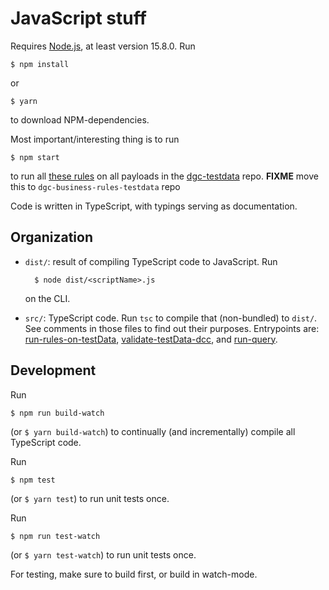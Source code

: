 # JavaScript stuff

Requires [Node.js](https://nodejs.org/), at least version 15.8.0.
Run

    $ npm install

or

    $ yarn

to download NPM-dependencies.

Most important/interesting thing is to run

    $ npm start

to run all [these rules](../rulesets/EU/template-ruleset.json) on all payloads in the [dgc-testdata](https://github.com/eu-digital-green-certificates/dgc-testdata) repo.
**FIXME**  move this to `dgc-business-rules-testdata` repo

Code is written in TypeScript, with typings serving as documentation.


## Organization

* `dist/`: result of compiling TypeScript code to JavaScript.
    Run

        $ node dist/<scriptName>.js

    on the CLI.

* `src/`: TypeScript code.
    Run `tsc` to compile that (non-bundled) to `dist/`.
    See comments in those files to find out their purposes.
    Entrypoints are: [run-rules-on-testData](./src/testData/run-rules-on-testData.ts), [validate-testData-dcc](./src/testData/validate-testData-dcc.ts), and [run-query](./src/testData/run-query.ts).


## Development

Run

    $ npm run build-watch

(or `$ yarn build-watch`) to continually (and incrementally) compile all TypeScript code.

Run

    $ npm test

(or `$ yarn test`) to run unit tests once.

Run

    $ npm run test-watch

(or `$ yarn test-watch`) to run unit tests once.

For testing, make sure to build first, or build in watch-mode.

